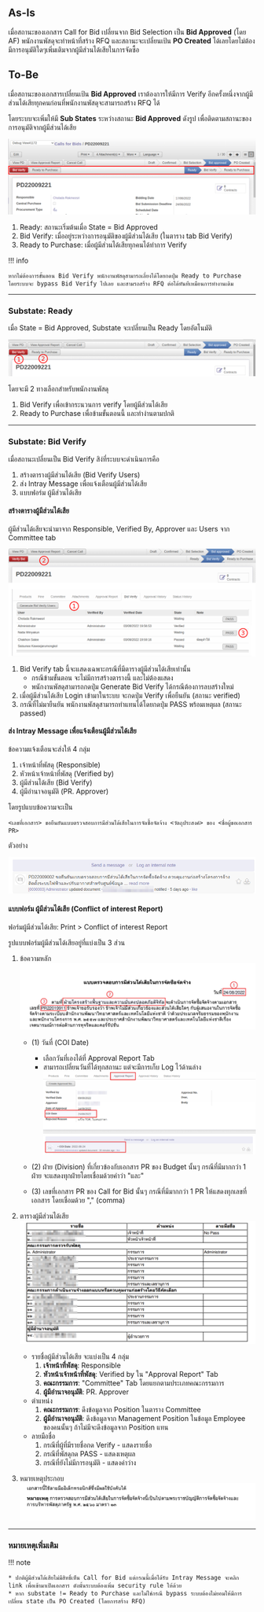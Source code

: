 ## As-Is

เมื่อสถานะของเอกสาร Call for Bid เปลี่ยนจาก Bid Selection เป็น **Bid Approved** (โดย AF)
พนักงานพัสดุจะทำหน้าที่สร้าง RFQ และสถานะจะเปลี่ยนเป้น **PO Created** ได้เลยโดยไม่ต้องมีการอนุมัติใดๆเพิ่มเติมจากผู้มีส่วนได้เสียในการจัดซื้อ

## To-Be

เมื่อสถานะของเอกสารเปลี่ยนเป้น **Bid Approved** เราต้องการให้มีการ Verify อีกครั้งหนึ่งจากผู้มีส่วนได้เสียทุกคนก่อนที่พนักงานพัสดุจะสามารถสร้าง RFQ ได้

โดยระบบจะเพิ่มให้มี **Sub States** ระหว่างสถานะ **Bid Approved** ดังรูป เพื่อติดตามสถานะของการอนุมัติจากผู้มีส่วนได้เสีย

![](pics/pd1.png)

1. Ready: สถานะเริ่มต้นเมื่อ State = Bid Approved
2. Bid Verify: เมื่ออยู่ระหว่างการอนุมัติของผู้มีส่วนได้เสีย (ในตาราง tab Bid Verify)
3. Ready to Purchase: เมื่อผู้มีส่วนได้เสียทุกคนได้ทำการ Verify

!!! info

    หากไม่ต้องการขั้นตอน Bid Verify พนักงานพัสดุสามารถเลี่ยงได้โดยกดปุ่ม Ready to Purchase
    โดยระบบจะ bypass Bid Verify ไปเลย และสามรถสร้าง RFQ ต่อได้ทันทีเหมือนการทำงานเดิม

---

### Substate: Ready

เมื่อ State = Bid Approved, Substate จะเปลี่ยนเป็น Ready โดยอัตโนมัติ

![](pics/pd2.png)

โดยจะมี 2 ทางเลือกสำหรับพนักงานพัสดุ

1. Bid Verify เพื่อเข้ากระนวนการ verify โดยผู้มีส่วนได้เสีย
2. Ready to Purchase เพื่อข้ามขั้นตอนนี้ และทำง่านตามปกติ

---

### Substate: Bid Verify

เมื่อสถานะเปลี่ยนเป็น Bid Verify สิง่ที่ระบบจะดำเนินการคือ

1. สร้างตารางผู้มีส่วนได้เสีย (Bid Verify Users)
2. ส่ง Intray Message เพื่อแจ้งเตือนผู้มีส่วนได้เสีย
3. แบบฟอร์ม ผู้มีส่วนได้เสีย

#### สร้างตารางผู้มีส่วนได้เสีย

ผู้มีส่วนได้เสียจะนำมาจาก Responsible, Verified By, Approver และ
Users จาก Committee tab

![](pics/pd3.png)

1. Bid Verify tab นี้จะแสดงเฉพาะกรณีที่มีตารางผู้มีส่วนได้เสียเท่านั้น
    * กรณีข้ามขั้นตอน จะไม่มีการสร้างตารางนี้ และไม่ต้องแสดง
    * พนักงานพัสดุสามารถกดปุ่ม Generate Bid Verify ได้กรณีต้องการลบสร้างใหม่
2. เมื่อผู้มีส่วนได้เสีย Login เข้ามาในระบบ จะกดปุ่ม Verify เพื่อยืนยัน (สถานะ verified)
3. กรณีที่ไม่มายืนยัน พนักงานพัสดุสามารถทำแทนได้โดยกดปุ่ม PASS พร้อมเหตุผล (สถานะ passed)

#### ส่ง Intray Message เพื่อแจ้งเตือนผู้มีส่วนได้เสีย

ข้อความแจ้งเตือนจะส่งให้ 4 กลุ่ม

1. เจ้าหน้าที่พัสดุ (Responsible)
2. หัวหน้าเจ้าหน้าที่พัสดุ (Verified by)
3. ผู้มีส่วนได้เสีย (Bid Verify)
4. ผู้มีอำนาจอนุมัติ (PR. Approver)

โดยรูปแบบข้อความจะเป็น

    <เลขที่เอกสาร> ขอยืนยันแบบตรวจสอบการมีส่วนได้เสียในการจัดซื้อจัดจ้าง <วัตถุประสงค์> ของ <ชื่อผู้ขอเอกสาร PR>

ตัวอย่าง

![](pics/pd4.png)

#### แบบฟอร์ม ผู้มีส่วนได้เสีย (Conflict of interest Report)

ฟอร์มผู้มีส่วนได้เสีย: Print > Conflict of interest Report

รูปแบบฟอร์มผู้มีส่วนได้เสียอยู่ที่แบ่งเป็น 3 ส่วน

1. ข้อความหลัก
    ![](pics/pd5.png)
    - (1) วันที่ (COI Date)

        - เลือกวันที่เองได้ที่ Approval Report Tab
        - สามารถเปลี่ยนวันที่ได้ทุกสถานะ แต่จะมีการเก็บ Log ไว้ด้านล่าง
        ![](pics/pd6.png)

    - (2) ฝ่าย (Division) ที่เกี่ยวข้องกับเอกสาร PR ของ Budget นั้นๆ กรณีที่มีมากกว่า 1 ฝ่าย จะแสดงทุกฝ่ายโดยเชื่อมด้วยคำว่า "และ"
    - (3) เลขที่เอกสาร PR ของ Call for Bid นั้นๆ กรณีที่มีมากกว่า 1 PR ให้แสดงทุกเลขที่เอกสาร โดยเชื่อมด้วย "," (comma)

2. ตารางผู้มีส่วนได้เสีย
    ![](pics/pd7.png)
    - รายชื่อผู้มีส่วนได้เสีย จะแบ่งเป็น 4 กลุ่ม
        1. **เจ้าหน้าที่พัสดุ**: Responsible
        2. **หัวหน้าเจ้าหน้าที่พัสดุ**: Verified by ใน "Approval Report" Tab
        3. **คณะกรรมการ**: "Committee" Tab โดยแยกตามประเภทคณะกรรมการ
        4. **ผู้มีอำนาจอนุมัติ**: PR. Approver
    - ตำแหน่ง
        1. **คณะกรรมการ**: ดึงข้อมูลจาก Position ในตาราง Committee
        2. **ผู้มีอำนาจอนุมัติ**: ดึงข้อมูลจาก Management Position ในข้อมูล Employee ของคนนั้นๆ ถ้าไม่มีจะดึงข้อมูลจาก Position แทน
    - ลายมือชื่อ
        1. กรณีที่ผู้ที่มีรายชื่อกด Verify - แสดงรายชื่อ
        2. กรณีที่พัสดุกด PASS - แสดงเหตุผล
        3. กรณีที่ยังไม่มีการอนุมัติ - แสดงค่าว่าง

3. หมายเหตุประกอบ
    ![](pics/pd8.png)

---

### หมายเหตุเพิ่มเติม

!!! note

    * ปกติผู้มีส่วนได้เสียไม่มีสิทธิ์เห็น Call for Bid แต่กรณนี้เมื่อได้รับ Intray Message จะคลิก link เพื่อเข้ามาเปิดเอกสาร ดังนั้นระบบต้องเพิ่ม security rule ให้ด้วย
    * หาก substate != Ready to Purchase และไม่ใช่กรณี bypass ระบบต้องไม่ยอมให้มีการเปลี่ยน state เป็น PO Created (โดยการสร้าง RFQ)
